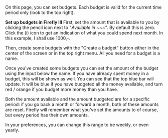 On this page, you can set budgets. Each budget is valid for the current time period only (look to the top right).

**Set up budgets in Firefly III**
First, set the amount that is available to you by clicking the pencil icon next to "_Available in ~~~_". By default this is zero. Click the (i) icon to get an indication of what you could spend next month. In this example, I shall use 1000,-.

Then, create some budgets with the "Create a budget" button either in the center of the screen or in the top right menu. All you need for a budget is a name.

Once you've created some budgets you can set the amount of the budget using the input below the name. If you have already spent money in a budget, this will be shown as well. You can see that the top blue bar will update. It will be blue if you have budgeted all the money available, and turn red / orange if you budget more money than you have.

Both the amount available and the amount budgeted are for a specific period: if you go back a month or forward a month, both of these amounts are reset. Firefly will remember what you've set the amounts to of course, but every period has their own amounts.

In your preferences, you can change this range to be weekly, or even yearly.